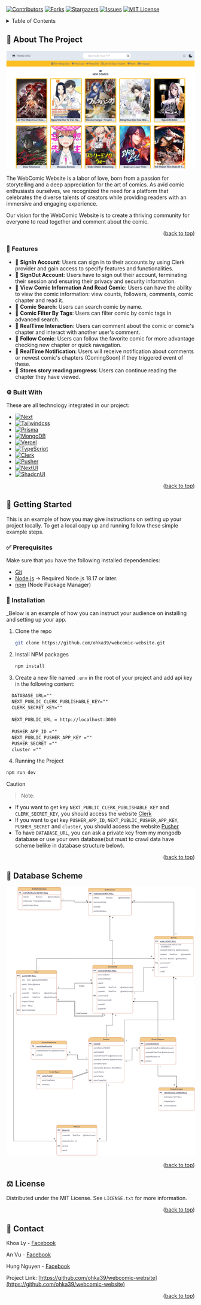 <a name="readme-top"></a>

[![Contributors][contributors-shield]][contributors-url]
[![Forks][forks-shield]][forks-url]
[![Stargazers][stars-shield]][stars-url]
[![Issues][issues-shield]][issues-url]
[![MIT License][license-shield]][license-url]

<!-- TABLE OF CONTENTS -->
<details>
  <summary>Table of Contents</summary>
  <ol>
    <li>
      <a href="#about-the-project">🤖 About The Project</a>
      <ul>
        <li><a href="#features">📌 Features</a></li>
        <li><a href="#built-with">⚙️ Built With</a></li>
      </ul>
    </li>
    <li>
      <a href="#getting-started">🔰 Getting Started</a>
      <ul>
        <li><a href="#prerequisites">✅ Prerequisites</a></li>
        <li><a href="#installation">🏁 Installation</a></li>
      </ul>
    </li>
    <li><a href="#database-scheme">💾 Database Scheme/a></li>
    <li><a href="#license">⚖️ License</a></li>
    <li><a href="#contact">📱 Contact</a></li>
  </ol>
</details>



## <a name="about-the-project">🤖 About The Project</a>

[![Product Name Screen Shot][product-screenshot]](https://webcomic-website.vercel.app/)

The WebComic Website is a labor of love, born from a passion for storytelling and a deep appreciation for the art of comics. As avid comic enthusiasts ourselves, we recognized the need for a platform that celebrates the diverse talents of creators while providing readers with an immersive and engaging experience.

Our vision for the WebComic Website is to create a thriving community for everyone to read together and comment about the comic.

<p align="right">(<a href="#readme-top">back to top</a>)</p>

### <a name="features">📌 Features</a>
- 🚀 **SignIn Account**: Users can sign in to their accounts by using Clerk provider and gain access to specify features and functionalities.
- 🚀 **SignOut Account**: Users have to sign out their account, terminating their session and ensuring their privacy and security information.
- 🚀 **View Comic Information And Read Comic**: Users can have the ability to view the comic information: view counts, followers, comments, comic chapter and read it.
- 🚀 **Comic Search**: Users can search comic by name.
- 🚀 **Comic Filter By Tags**: Users can filter comic by comic tags in advanced search.
- 🚀 **RealTime Interaction**: Users can comment about the comic or comic's chapter and interact with another user's comment.
- 🚀 **Follow Comic**: Users can follow the favorite comic for more advantage checking new chapter or quick navagation.
- 🚀 **RealTime Notification**: Users will receive notification about comments or newest comic's chapters (ComingSoon) if they triggered event of these.
- 🚀 **Stores story reading progress**: Users can continue reading the chapter they have viewed.

### <a name="built-with">⚙️ Built With</a>

These are all technology integrated in our project:

* [![Next][Next.js]][Next-url]
* [![Tailwindcss][tailwindcss.com]][tailwindcss-url]
* [![Prisma][prisma.io]][prisma-url]
* [![MongoDB][mongodb.com]][MongoDB-url]
* [![Vercel][Vercel.com]][Vercel-url]
* [![TypeScript][TypeScript.com]][TypeScript-url]
* [![Clerk][Clerk.com]][Clerk-url]
* [![Pusher][Pusher.com]][Pusher-url]
* [![NextUI][NextUI.org]][NextUI-url]
* [![ShadcnUI][ShadcnUI.com]][ShadcnUI-url]

<p align="right">(<a href="#readme-top">back to top</a>)</p>

## <a name="getting-started">🔰 Getting Started</a>

This is an example of how you may give instructions on setting up your project locally.
To get a local copy up and running follow these simple example steps.

### <a name="prerequisites">✅ Prerequisites</a>
Make sure that you have the following installed dependencies:

- [Git](https://git-scm.com/)
- [Node.js](https://nodejs.org/en) -> Required Node.js 18.17 or later.
- [npm](https://www.npmjs.com/) (Node Package Manager)

### <a name="installation">🏁 Installation</a>

_Below is an example of how you can instruct your audience on installing and setting up your app.
1. Clone the repo
   ```sh
   git clone https://github.com/ohka39/webcomic-website.git
   ```
2. Install NPM packages
   ```sh
   npm install
   ```
3. Create a new file named `.env` in the root of your project and add api key in the following content:
  ```env
    DATABASE_URL=""
    NEXT_PUBLIC_CLERK_PUBLISHABLE_KEY=""
    CLERK_SECRET_KEY=""
    
    NEXT_PUBLIC_URL = http://localhost:3000
    
    PUSHER_APP_ID =""
    NEXT_PUBLIC_PUSHER_APP_KEY =""
    PUSHER_SECRET =""
    cluster =""
  ```
4. Running the Project
```bash
npm run dev
```
  Caution
  
  > Note:
  - If you want to get key `NEXT_PUBLIC_CLERK_PUBLISHABLE_KEY` and `CLERK_SECRET_KEY`, you should access the website [Clerk](https://clerk.com/)
  - If you want to get key `PUSHER_APP_ID`, `NEXT_PUBLIC_PUSHER_APP_KEY`, `PUSHER_SECRET` and `cluster`, you should access the website [Pusher](https://pusher.com/)
  - To have `DATABASE_URL`, you can ask a private key from my mongodb database or use your own database(but must to crawl data have scheme belike in database structure below).

<p align="right">(<a href="#readme-top">back to top</a>)</p>

## <a name="database-scheme">💾 Database Scheme</a>
[![Database Scheme Screen Shot][database-scheme-screenshot]](https://drive.google.com/file/d/1JYCQYjEgiigdF9Xc9qN9nHyyBgloEwm6/view?usp=drive_link)

<p align="right">(<a href="#readme-top">back to top</a>)</p>

## <a name="license">⚖️ License</a>

Distributed under the MIT License. See `LICENSE.txt` for more information.

<p align="right">(<a href="#readme-top">back to top</a>)</p>

## <a name="contact">📱 Contact</a>

Khoa Ly - [Facebook](https://facebook.com/khoaly12)

An Vu - [Facebook](https://www.facebook.com/veryfii)

Hung Nguyen - [Facebook](https://www.facebook.com/profile.php?id=100026656487897)

Project Link: [https://github.com/ohka39/webcomic-website](https://github.com/ohka39/webcomic-website)

<p align="right">(<a href="#readme-top">back to top</a>)</p>


<!-- MARKDOWN LINKS & IMAGES -->
<!-- https://www.markdownguide.org/basic-syntax/#reference-style-links -->
[contributors-shield]: https://img.shields.io/github/contributors/ohka39/webcomic-website.svg?style=for-the-badge
[contributors-url]: https://github.com/ohka39/webcomic-website/graphs/contributors
[forks-shield]: https://img.shields.io/github/forks/ohka39/webcomic-website.svg?style=for-the-badge
[forks-url]: https://github.com/ohka39/webcomic-website/network/members
[stars-shield]: https://img.shields.io/github/stars/ohka39/webcomic-website.svg?style=for-the-badge
[stars-url]: https://github.com/ohka39/webcomic-website/stargazers
[issues-shield]: https://img.shields.io/github/issues/ohka39/webcomic-website.svg?style=for-the-badge
[issues-url]: https://github.com/ohka39/webcomic-website/issues
[license-shield]: https://img.shields.io/github/license/ohka39/webcomic-website.svg?style=for-the-badge
[license-url]: https://github.com/ohka39/webcomic-website/blob/master/LICENSE.txt
[product-screenshot]: public/screenshot.png
[Next.js]: https://img.shields.io/badge/next.js-000000?style=for-the-badge&logo=nextdotjs&logoColor=white
[Next-url]: https://nextjs.org/
[tailwindcss.com]: https://img.shields.io/badge/Tailwind_CSS-38B2AC?style=for-the-badge&logo=tailwind-css&logoColor=white
[tailwindcss-url]: https://tailwindcss.com/
[prisma.io]: https://img.shields.io/badge/Prisma-3982CE?style=for-the-badge&logo=Prisma&logoColor=white
[prisma-url]: https://www.prisma.io/
[mongodb.com]: https://img.shields.io/badge/MongoDB-4EA94B?style=for-the-badge&logo=mongodb&logoColor=white
[MongoDB-url]: https://www.mongodb.com/
[Vercel.com]: https://img.shields.io/badge/Vercel-000000?style=for-the-badge&logo=vercel&logoColor=white
[Vercel-url]: https://vercel.com/
[TypeScript.com]: https://img.shields.io/badge/TypeScript-007ACC?style=for-the-badge&logo=typescript&logoColor=white
[TypeScript-url]: https://www.typescriptlang.org/
[Clerk.com]: https://img.shields.io/badge/Clerk-6C47FF?logo=clerk&logoColor=fff&style=for-the-badge
[Clerk-url]: https://clerk.com/
[Pusher.com]: https://img.shields.io/badge/Pusher-300D4F?logo=pusher&logoColor=fff&style=for-the-badge
[Pusher-url]: https://pusher.com/
[NextUI.org]: https://img.shields.io/badge/NextUI-000?logo=nextui&logoColor=fff&style=for-the-badge
[NextUI-url]: https://nextjs.org/
[ShadcnUI.com]: https://img.shields.io/badge/shadcn%2Fui-000?logo=shadcnui&logoColor=fff&style=for-the-badge
[ShadcnUI-url]: https://ui.shadcn.com/
[database-scheme-screenshot]: public/database-scheme-screenshot.jpg

